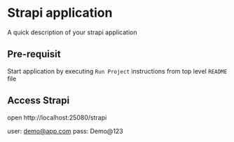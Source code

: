 # Strapi application

A quick description of your strapi application

## Pre-requisit

Start application by executing `Run Project` instructions from top level `README` file


## Access Strapi

open http://localhost:25080/strapi

user: demo@app.com
pass: Demo@123

